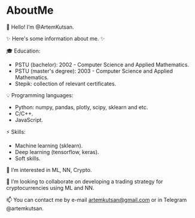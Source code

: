 # AboutMe

👋 Hello! I’m @ArtemKutsan.

✨ Here's some information about me. ✨

🎓 Education:
- PSTU (bachelor): 2002 - Computer Science and Applied Mathematics.
- PSTU (master's degree): 2003 - Computer Science and Applied Mathematics.
- Stepik: collection of relevant certificates.

💡 Programming languages:
- Python: numpy, pandas, plotly, scipy, sklearn and etс.
- C/C++.
- JavaScript.

⚡️ Skills:
- Machine learning (sklearn).
- Deep learning (tensorflow, keras).
- Soft skills.

👀 I’m interested in ML, NN, Crypto.

💞️ I’m looking to collaborate on developing a trading strategy for cryptocurrencies using ML and NN.

📫 You can contact me by e-mail artemkutsan@gmail.com or in Telegram @artemkutsan.
